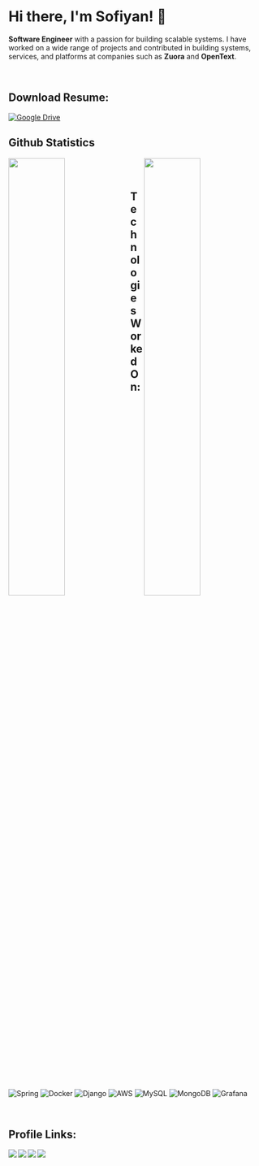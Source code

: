 # Hi there, I'm Sofiyan! 👋
<p>
<b>Software Engineer</b> with a passion for building scalable systems. I have worked on a wide range of projects and contributed in building systems, services, and platforms at companies such as <b>Zuora</b> and <b>OpenText</b>.
</p>
</br>

## Download Resume:
[![Google Drive](https://img.shields.io/badge/Google%20Drive-4285F4?style=for-the-badge&logo=googledrive&logoColor=white)](https://drive.google.com/file/d/1j06uCQKqlcHwoqp3pVO-zSXIzzczJoyZ/view?usp=sharing)
</br>

## Github Statistics
<p>
<img align="left" width="47%" src="https://github-readme-stats.vercel.app/api?username=sufiyan0211&show_icons=true&theme=transparent"/>
<img align="right" width="47%" src="https://github-readme-stats.vercel.app/api/top-langs/?username=sufiyan0211&layout=compact&theme=transparent"/>
</p>
</br>
</br>

## Technologies Worked On:
![Spring](https://img.shields.io/badge/spring-%236DB33F.svg?style=for-the-badge&logo=spring&logoColor=white)
![Docker](https://img.shields.io/badge/docker-%230db7ed.svg?style=for-the-badge&logo=docker&logoColor=white)
![Django](https://img.shields.io/badge/django-%23092E20.svg?style=for-the-badge&logo=django&logoColor=white)
![AWS](https://img.shields.io/badge/AWS-%23FF9900.svg?style=for-the-badge&logo=amazon-aws&logoColor=white)
![MySQL](https://img.shields.io/badge/mysql-%2300f.svg?style=for-the-badge&logo=mysql&logoColor=white)
![MongoDB](https://img.shields.io/badge/MongoDB-%234ea94b.svg?style=for-the-badge&logo=mongodb&logoColor=white)
![Grafana](https://img.shields.io/badge/grafana-%23F46800.svg?style=for-the-badge&logo=grafana&logoColor=white)

</br>


## Profile Links:
<a href="https://www.linkedin.com/in/mohammed-abdul-sofiyan-550049165/" target="_blank"> <img align="left" src="https://img.shields.io/badge/linkedin-%230077B5.svg?style=for-the-badge&logo=linkedin&logoColor=white"> </a>


<a href="https://auth.geeksforgeeks.org/user/sufiyan0211/practice" target="_blank"> <img align="left" src="https://img.shields.io/badge/GeeksforGeeks-gray?style=for-the-badge&logo=geeksforgeeks&logoColor=35914c"> </a>

<a href="https://leetcode.com/sufiyan0211/" target="_blank"> <img align="left" src="https://img.shields.io/badge/LeetCode-000000?style=for-the-badge&logo=LeetCode&logoColor=#d16c06"> </a>

<a href="https://www.sufiyandev.com/" target="_blank"> <img align="left" src="https://img.shields.io/badge/Portfolio-%23000000.svg?style=for-the-badge&logo=firefox&logoColor=#FF7139"> </a>
